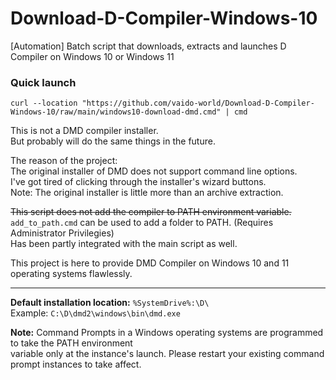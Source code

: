 # Download-D-Compiler-Windows-10
[Automation] Batch script that downloads, extracts and launches D Compiler on Windows 10 or Windows 11

### Quick launch 
`curl --location "https://github.com/vaido-world/Download-D-Compiler-Windows-10/raw/main/windows10-download-dmd.cmd" | cmd`

This is not a DMD compiler installer.  
But probably will do the same things in the future.  

The reason of the project:  
The original installer of DMD does not support command line options.     
I've got tired of clicking through the installer's wizard buttons.  
Note: The original installer is little more than an archive extraction.  


~~This script does not add the compiler to PATH environment variable.~~  
`add_to_path.cmd` can be used to add a folder to PATH.  (Requires Administrator Privilegies)  
Has been partly integrated with the main script as well.  

This project is here to provide DMD Compiler on Windows 10 and 11 operating systems flawlessly.  

---

**Default installation location:** `%SystemDrive%:\D\`  
Example: `C:\D\dmd2\windows\bin\dmd.exe`

**Note:** Command Prompts in a Windows operating systems are programmed to take the PATH environment  
variable only at the instance's launch. Please restart your existing command prompt instances to take affect.


